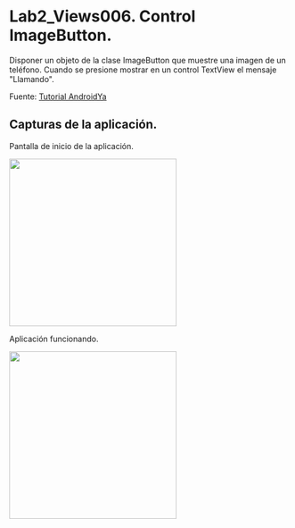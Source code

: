 # Lab2_Views006. Control ImageButton.

Disponer un objeto de la clase ImageButton que muestre una imagen de un teléfono. Cuando se presione mostrar en un control TextView el mensaje "Llamando".

Fuente: [Tutorial AndroidYa](http://www.tutorialesprogramacionya.com/javaya/androidya/androidstudioya/detalleconcepto.php?codigo=8&inicio=0)

## Capturas de la aplicación.

Pantalla de inicio de la aplicación.

<img src="https://dl.dropboxusercontent.com/u/52992573/PGL/Lab2/Views/Lab2_Views006_1.png" width="300">

Aplicación funcionando.

<img src="https://dl.dropboxusercontent.com/u/52992573/PGL/Lab2/Views/Lab2_Views006_2.png" width="300">
